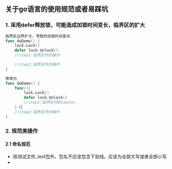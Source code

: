 ## 关于go语言的使用规范或者易踩坑

### 1. 采用defer释放锁，可能造成加锁时间变长，临界区的扩大
``` Go
临界区边界扩大，导致的加锁时间变长
func doDemo() {
    lock.Lock()
    defer lock.Unlock()
    //step1:临界区内的操作

    //step2:临界区外的操作
}

修改为
func doDemo() {
    func(){
        lock.Lock()
        defer lock.Unlock()
        //step1:临界区内的caozuo
    }（）
    //step2:临界区外的操作
}
```
### 2. 规范类操作
#### 2.1 命名规范
- 除测试文件_test包外，包名不应该包含下划线。应该为全部大写或者全部小写
- 